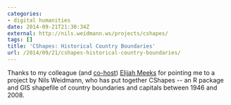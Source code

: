```yaml
---
categories:
- digital humanities
date: 2014-09-21T21:30:34Z
external: http://nils.weidmann.ws/projects/cshapes/
tags: []
title: 'CShapes: Historical Country Boundaries'
url: /2014/09/21/cshapes-historical-country-boundaries/
---
```


Thanks to my colleague (and [co-host](http://firstdraftpodcast.com)) [Elijah Meeks](https://twitter.com/Elijah_Meeks/status/513171905549832193) for pointing me to a project by Nils Weidmann, who has put together CShapes -- an R package and GIS shapefile of country boundaries and capitals between 1946 and 2008.
